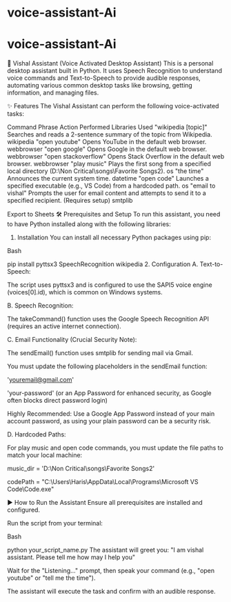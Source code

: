 # voice-assistant-Ai
# voice-assistant-Ai
🤖 Vishal Assistant (Voice Activated Desktop Assistant)
This is a personal desktop assistant built in Python. It uses Speech Recognition to understand voice commands and Text-to-Speech to provide audible responses, automating various common desktop tasks like browsing, getting information, and managing files.

✨ Features
The Vishal Assistant can perform the following voice-activated tasks:

Command Phrase	Action Performed	Libraries Used
"wikipedia [topic]"	Searches and reads a 2-sentence summary of the topic from Wikipedia.	wikipedia
"open youtube"	Opens YouTube in the default web browser.	webbrowser
"open google"	Opens Google in the default web browser.	webbrowser
"open stackoverflow"	Opens Stack Overflow in the default web browser.	webbrowser
"play music"	Plays the first song from a specified local directory (D:\Non Critical\songs\Favorite Songs2).	os
"the time"	Announces the current system time.	datetime
"open code"	Launches a specified executable (e.g., VS Code) from a hardcoded path.	os
"email to vishal"	Prompts the user for email content and attempts to send it to a specified recipient. (Requires setup)	smtplib

Export to Sheets
🛠️ Prerequisites and Setup
To run this assistant, you need to have Python installed along with the following libraries:

1. Installation
You can install all necessary Python packages using pip:

Bash

pip install pyttsx3 SpeechRecognition wikipedia
2. Configuration
A. Text-to-Speech:

The script uses pyttsx3 and is configured to use the SAPI5 voice engine (voices[0].id), which is common on Windows systems.

B. Speech Recognition:

The takeCommand() function uses the Google Speech Recognition API (requires an active internet connection).

C. Email Functionality (Crucial Security Note):

The sendEmail() function uses smtplib for sending mail via Gmail.

You must update the following placeholders in the sendEmail function:

'youremail@gmail.com'

'your-password' (or an App Password for enhanced security, as Google often blocks direct password login)

Highly Recommended: Use a Google App Password instead of your main account password, as using your plain password can be a security risk.

D. Hardcoded Paths:

For play music and open code commands, you must update the file paths to match your local machine:

music_dir = 'D:\\Non Critical\\songs\\Favorite Songs2'

codePath = "C:\\Users\\Haris\\AppData\\Local\\Programs\\Microsoft VS Code\\Code.exe"

▶️ How to Run the Assistant
Ensure all prerequisites are installed and configured.

Run the script from your terminal:

Bash

python your_script_name.py
The assistant will greet you: "I am vishal assistant. Please tell me how may I help you"

Wait for the "Listening..." prompt, then speak your command (e.g., "open youtube" or "tell me the time").

The assistant will execute the task and confirm with an audible response.

